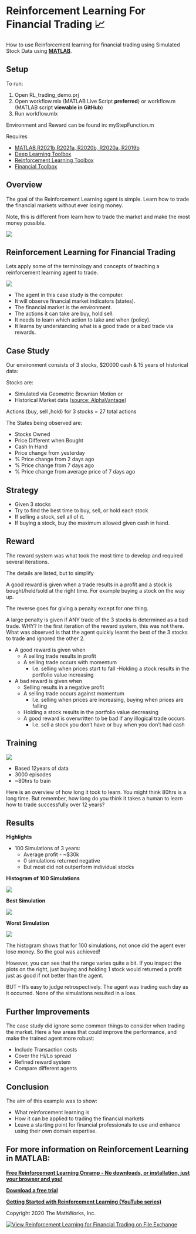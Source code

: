 # **Reinforcement Learning For Financial Trading**  :chart_with_upwards_trend:

How to use Reinforcement learning for financial trading using Simulated Stock Data using **[MATLAB](https://www.mathworks.com/products/matlab.html)**.

## **Setup**

To run:

1. Open RL_trading_demo.prj
2. Open workflow.mlx (MATLAB Live Script **preferred**) or workflow.m (MATLAB script **viewable in GitHub**)
3. Run workflow.mlx

Environment and Reward can be found in:
myStepFunction.m

Requires

- [MATLAB R2021b,R2021a, R2020b, R2020a, R2019b](https://www.mathworks.com/products/matlab.html)
- [Deep Learning Toolbox](https://www.mathworks.com/products/deep-learning.html)
- [Reinforcement Learning Toolbox](https://www.mathworks.com/products/reinforcement-learning.html)
- [Financial Toolbox](https://www.mathworks.com/products/finance.html)

## Overview

The goal of the Reinforcement Learning agent is simple. Learn how to trade the financial markets without ever losing money. 

Note, this is different from learn how to trade the market and make the most money possible.

![](images/overview.png)

## Reinforcement Learning for Financial Trading

Lets apply some of the terminology and concepts of teaching a reinforcement learning agent to trade.

![](images/rloverview.png)

- The agent in this case study is the computer.
- It will observe financial market indicators (states).
- The financial market is the environment.
- The actions it can take are buy, hold sell.
- It needs to learn which action to take and when (policy).
- It learns by understanding what is a good trade or a bad trade via rewards.

## Case Study 

Our environment consists of 3 stocks, $20000 cash & 15 years of historical data:

Stocks are:

- Simulated via Geometric Brownian Motion or
- Historical Market data ([source: AlphaVantage](https://www.alphavantage.co/))

Actions (buy, sell ,hold) for 3 stocks = 27 total actions

The States being observed are:

- Stocks Owned
- Price Different when Bought
- Cash In Hand
- Price change from yesterday
- % Price change from 2 days ago
- % Price change from 7 days ago
- % Price change from average price of 7 days ago

## Strategy

- Given 3 stocks
- Try to find the best time to buy, sell, or hold each stock
- If selling a stock, sell all of it.
- If buying a stock, buy the maximum allowed given cash in hand.

## Reward

The reward system was what took the most time to develop and required several iterations.

The details are listed, but to simplify

A good reward is given when a trade results in a profit and a stock is bought/held/sold at the right time. For example buying a stock on the way up.

The reverse goes for giving a penalty except for one thing.

A large penalty is given if ANY trade of the 3 stocks is determined as a bad trade. WHY? In the first iteration of the reward system, this was not there. What was observed is that the agent quickly learnt the best of the 3 stocks to trade and ignored the other 2. 

- A good reward is given when
    - A selling trade results in profit
    - A selling trade occurs with momentum
        - I.e. selling when prices start to fall
    -Holding a stock results in the portfolio value increasing
- A bad reward is given when
    - Selling results in a negative profit
    - A selling trade occurs against momentum
        - I.e. selling when prices are increasing, buying when prices are falling
    - Holding a stock results in the portfolio value decreasing
    - A good reward is overwritten to be bad if any illogical trade occurs
        - I.e. sell a stock you don’t have or buy when you don’t had cash 

## Training

![](images/training.png)

- Based 12years of data
- 3000 episodes
- ~80hrs to train

Here is an overview of how long it took to learn. You might think 80hrs is a long time. But remember, how long do you think it takes a human to learn how to trade successfully over 12 years?

## Results

**Highlights**
- 100 Simulations of 3 years:
    - Average profit - ~$30k
    - 0 simulations returned negative
    - But most did not outperform individual stocks

**Histogram of 100 Simulations**

![](images/resultHistogram.png)

**Best Simulation**

![](images/resultBestSim.png)

**Worst Simulation**

![](images/resultWorstSim.png)


The histogram shows that for 100 simulations, not once did the agent ever lose money. So the goal was achieved! 

However, you can see that the range varies quite a bit. If you inspect the plots on the right,  just buying and holding 1 stock would returned a profit just as good if not better than the agent.

BUT – It’s easy to judge retrospectively. The agent was trading each day as it occurred.  None of the simulations resulted in a loss.

## Further Improvements 

The case study did ignore some common things to consider when trading the market.  Here a few areas that could improve the performance, and make the trained agent more robust:

- Include Transaction costs
- Cover the Hi/Lo spread
- Refined reward system
- Compare different agents

## Conclusion 

The aim of this example was to show:

- What reinforcement learning is
- How it can be applied to trading the financial markets
- Leave a starting point for financial professionals to use and enhance using their own domain expertise.

## For more information on Reinforcement Learning in MATLAB:
**[Free Reinforcement Learning Onramp - No downloads, or installation, just your browser and you!](https://nl.mathworks.com/learn/tutorials/reinforcement-learning-onramp.html)**

**[Download a free trial](https://www.mathworks.com/products/reinforcement-learning.html)**

**[Getting Started with Reinforcement Learning (YouTube series)](https://www.youtube.com/watch?v=pc-H4vyg2L4&feature=youtu.be)**

Copyright 2020 The MathWorks, Inc.

[![View Reinforcement Learning for Financial Trading on File Exchange](https://www.mathworks.com/matlabcentral/images/matlab-file-exchange.svg)](https://www.mathworks.com/matlabcentral/fileexchange/74176-reinforcement-learning-for-financial-trading)
